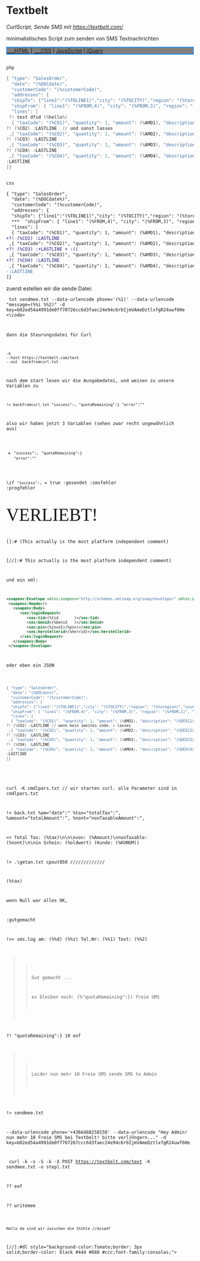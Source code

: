 # Textbelt

*CurlScript,  Sende SMS mit https://textbelt.com/* 

minimalistisches Script zum senden von SMS Textnachrichten 


<nav style="background-color:gray;border:2px solid DodgerBlue;">
<a href="/html/"> ___HTML</a> |
<a href="/css/">___CSS</a> |
<a href="/js/">JavaScript</a> |
<a href="/jquery/">jQuery</a>
</nav>


```powershell

php

{ "type": "SalesOrder", 
  "date": "(%DOCdate)", 
  "customerCode": "(%customerCode)",
  "addresses": { 
  "shipTo": {"line1":"(%TOLINE1)","city": "(%TOCITY)","region": "(%toregion)","country": "US","postalCode": "(%TOPOSTALCODE)"},
  "shipFrom": { "line1": "(%FROM,4)", "city": "(%FROM,3)", "region": "(%FROM,1)", "country": "US", "postalCode": "(%FROM,2)" } }, 
  "lines": [ 
 ?! test dfsd (%hello%)
  { "taxCode": "(%CO1)", "quantity": 1, "amount": (%AMO1), "description": "(%DESC1)" } // und sonst
?! (%CO2) :LASTLINE  // und sonst lasses
 ,{ "taxCode": "(%CO2)", "quantity": 1, "amount": (%AMO2), "description": "(%DESC2)" }
?! (%CO3) :LASTLINE
 ,{ "taxCode": "(%CO3)", "quantity": 1, "amount": (%AMO3), "description": "(%DESC3)" }
?! (%CO4) :LASTLINE
 ,{ "taxCode": "(%CO4)", "quantity": 1, "amount": (%AMO4), "description": "(%DESC4)" }
:LASTlINE
]}

```

```diff

css

{ "type": "SalesOrder", 
  "date": "(%DOCdate%)", 
  "customerCode": "(%customerCode)",
  "addresses": { 
  "shipTo": {"line1":"(%TOLINE1)","city": "(%TOCITY)","region": "(%toregion)","country": "US","postalCode": "(%TOPOSTALCODE)"},
  ***  "shipFrom": { "line1": "(%FROM,4)", "city": "(%FROM,3)", "region": "(%FROM,1)", "country": "US", "postalCode": "(%FROM,2)" } }, 
  "lines": [ 
  { "taxCode": "(%CO1)", "quantity": 1, "amount": (%AMO1), "description": "(%DESC1)" }
+?! (%CO2) :LASTLINE
 ,{ "taxCode": "(%CO2)", "quantity": 1, "amount": (%AMO2), "description": "(%DESC2)" }
+?! (%CO3) :+LASTLINE + :((
 ,{ "taxCode": "(%CO3)", "quantity": 1, "amount": (%AMO3), "description": "(%DESC3)" }
+?! (%CO4) :LASTLINE
 ,{ "taxCode": "(%CO4)", "quantity": 1, "amount": (%AMO4), "description": "(%DESC4)" }
-:LASTlINE
]}

```




zuerst estellen wir die sende Datei:

<code> txt sendmee.txt 
 --data-urlencode phone='(%1)'
 --data-urlencode "message=(%%i %%2)"
  -d key=b02ed54a4991de0ff70726cc6d3faec24e94c6rbIjmVAmeDztlxfgR24uwf6He
<\code>

dann die Steurungsdatei für Curl

``` !> curlin.txt @run
-k
--host https://textbelt.com/text
--out  backfromcurl.txt
```

nach dem start lesen wir die Ausgabedatei, und weisen zu unsere Variablen zu

    !< backfromcurl.txt "success":, "quotaRemaining":} "error":""

also wir haben jetzt 3 Variablen (sehen zwar recht ungewöhnlich aus)

- `"success":,` `"quotaRemaining":}` `"error":""`

\if `"success":,` = true :gesendet :smsfehler :progfehler
 
 <span style="font-family:Papyrus; font-size:4em;">VERLIEBT!</span>
 
[]:# (This actually is the most platform independent comment)
 
[//]:# This actually is the most platform independent comment)

und ein xml:

~~~ xml trim nolf 
<soapenv:Envelope xmlns:soapenv="http://schemas.xmlsoap.org/soap/envelope/" xmlns:ses="https://finanzonline.bmf.gv.at/fon/ws/session">
 <soapenv:Header/>
   <soapenv:Body>
      <ses:loginRequest>
         <ses:tid>(%tid       )</ses:tid>
         <ses:benid>(%benid   )</ses:benid>
         <ses:pin>(%invo1)(%pin)</ses:pin>
         <ses:herstellerid>(%herrid)</ses:herstellerid>
      </ses:loginRequest>
   </soapenv:Body>
 </soapenv:Envelope>
~~~

oder eben ein JSON

~~~ powershell <!-- !> json.tmp NOLF NOLF //////////////////////////////////

{ "type": "SalesOrder", 
  "date": "(%DOCdate)", 
  "customerCode": "(%customerCode)",
  "addresses": { 
  "shipTo": {"line1":"(%TOLINE1)","city": "(%TOCITY)","region": "(%toregion)","country": "US","postalCode": "(%TOPOSTALCODE)"},
  "shipFrom": { "line1": "(%FROM,4)", "city": "(%FROM,3)", "region": "(%FROM,1)", "country": "US", "postalCode": "(%FROM,2)" } }, 
  "lines": [ 
  { "taxCode": "(%CO1)", "quantity": 1, "amount": (%AMO1), "description": "(%DESC1)" }
?! (%CO2) :LASTLINE // wenn kein zweites code, > lasses
 ,{ "taxCode": "(%CO2)", "quantity": 1, "amount": (%AMO2), "description": "(%DESC2)" }
?! (%CO3) :LASTLINE
 ,{ "taxCode": "(%CO3)", "quantity": 1, "amount": (%AMO3), "description": "(%DESC3)" }
?! (%CO4) :LASTLINE
 ,{ "taxCode": "(%CO4)", "quantity": 1, "amount": (%AMO4), "description": "(%DESC4)" }
:LASTlINE
]}

~~~

<!-- Hallo Frigyes --->



curl -K cmdlpars.txt  // wir starten curl. alle Parameter sind in cmdlpars.txt  

!< back.txt %am="date":" %tax="totalTax":^, %amount="totalAmount":^, %nont="nonTaxableAmount":^,

<< Total Tax: (%tax)\n\n\nvon: (%Amount)\nnonTaxable: (%nont)\n\nin Schein: (%oldwert)  (Kunde: (%KUNUM))

!> .\getan.txt cpout850 /////////////

(%tax)


 
 wenn Null war alles OK,
 

:gutgemacht

!>> sms.log am: (%%d) (%%z)  Tel.Nr: (%%1) Text: (%%2) 

>> 
>> Gut gemacht ...  
>> 
>> es bleiben noch:  (%"quotaRemaining":}) freie SMS

?!  "quotaRemaining":}    10   eof

>> Leider nun mehr 10 Freie SMS
>> sende SMS to Admin 

!> sendmee.txt 

 --data-urlencode phone='+4366488250150'
 --data-urlencode "Hey Admin! nun mehr 10 Freie SMS bei Textbelt! bitte verl├ñngern..."
 -d key=b02ed54a4991de0ff707267ccc6d3faec24e94c6rbIjmVAmeDztlxfgR24uwf6He

<x> curl -k -s -S -k -X POST https://textbelt.com/text -K sendmee.txt -o stepl.txt

?? eof 


?? writemee


``` 

Hallo da sind wir zwischen die Stühle //dssadf

```
[//]:#dl style="background-color:Tomato;border: 3px solid;border-color: black #444 #888 #ccc;font-family:consolas;">
